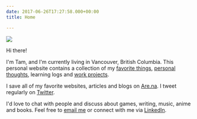```yaml
---
date: 2017-06-26T17:27:58.000+00:00
title: Home

---
```

![](/uploads/IMG_3041.JPG)

Hi there!

I'm Tam, and I'm currently living in Vancouver, British Columbia. This personal website contains a collection of my [favorite things](https://tamhn.me/about/), [personal thoughts](https://tamhn.me/post/), learning logs and [work projects](https://tamhn.me/project/).

I save all of my favorite websites, articles and blogs on [Are.na](https://www.are.na/tam-hn). I tweet regularly on [Twitter](https://twitter.com/ctvv3010).

I'd love to chat with people and discuss about games, writing, music, anime and books. Feel free to [email me](mailto:nghtam179@gmail.com) or connect with me via [LinkedIn](https://www.linkedin.com/in/tamhnguyen179/).